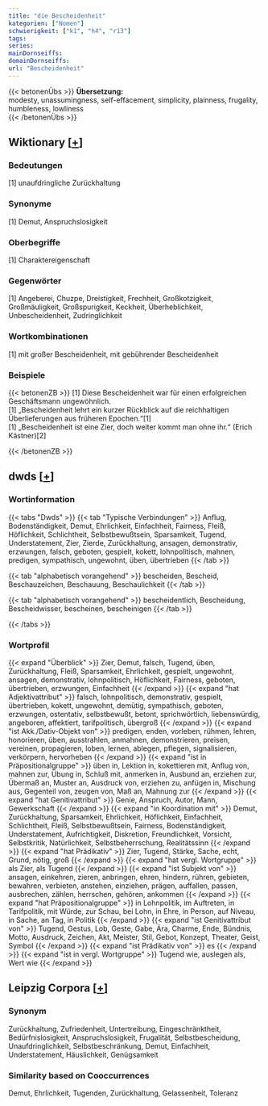 ```yaml
---
title: "die Bescheidenheit"
kategorien: ["Nomen"]
schwierigkeit: ["k1", "h4", "r13"]
tags:
series:
mainDornseiffs:
domainDornseiffs:
url: "Bescheidenheit"
---
```


{{< betonenÜbs >}}
**Übersetzung:**  
modesty, unassumingness, self-effacement, simplicity, plainness, frugality, humbleness, lowliness  
{{< /betonenÜbs >}}

## Wiktionary [[+](https://de.wiktionary.org/wiki/Bescheidenheit)]

### Bedeutungen
[1] unaufdringliche Zurückhaltung  

### Synonyme
[1] Demut, Anspruchslosigkeit  

### Oberbegriffe
[1] Charaktereigenschaft  

### Gegenwörter
[1] Angeberei, Chuzpe, Dreistigkeit, Frechheit, Großkotzigkeit, Großmäuligkeit, Großspurigkeit, Keckheit, Überheblichkeit, Unbescheidenheit, Zudringlichkeit  

### Wortkombinationen
[1] mit großer Bescheidenheit, mit gebührender Bescheidenheit  

### Beispiele
{{< betonenZB >}}
[1] Diese Bescheidenheit war für einen erfolgreichen Geschäftsmann ungewöhnlich.  
[1] „Bescheidenheit lehrt ein kurzer Rückblick auf die reichhaltigen Überlieferungen aus früheren Epochen.“[1]  
[1] „Bescheidenheit ist eine Zier, doch weiter kommt man ohne ihr.“ (Erich Kästner)[2]  

{{< /betonenZB >}}


## dwds [[+](https://www.dwds.de/wb/Bescheidenheit)]

### Wortinformation
{{< tabs "Dwds" >}}
{{< tab "Typische Verbindungen" >}}
Anflug, Bodenständigkeit, Demut, Ehrlichkeit, Einfachheit, Fairness, Fleiß, Höflichkeit, Schlichtheit, Selbstbewußtsein, Sparsamkeit, Tugend, Understatement, Zier, Zierde, Zurückhaltung, ansagen, demonstrativ, erzwungen, falsch, geboten, gespielt, kokett, lohnpolitisch, mahnen, predigen, sympathisch, ungewohnt, üben, übertrieben
{{< /tab >}}

{{< tab "alphabetisch vorangehend" >}}
bescheiden, Bescheid, Beschauzeichen, Beschauung, Beschaulichkeit
{{< /tab >}}

{{< tab "alphabetisch vorangehend" >}}
bescheidentlich, Bescheidung, Bescheidwisser, bescheinen, bescheinigen
{{< /tab >}}

{{< /tabs >}}

### Wortprofil
{{< expand "Überblick" >}} Zier, Demut, falsch, Tugend, üben, Zurückhaltung, Fleiß, Sparsamkeit, Ehrlichkeit, gespielt, ungewohnt, ansagen, demonstrativ, lohnpolitisch, Höflichkeit, Fairness, geboten, übertrieben, erzwungen, Einfachheit {{< /expand >}}
{{< expand "hat Adjektivattribut" >}} falsch, lohnpolitisch, demonstrativ, gespielt, übertrieben, kokett, ungewohnt, demütig, sympathisch, geboten, erzwungen, ostentativ, selbstbewußt, betont, sprichwörtlich, liebenswürdig, angeboren, affektiert, tarifpolitisch, übergroß {{< /expand >}}
{{< expand "ist Akk./Dativ-Objekt von" >}} predigen, enden, vorleben, rühmen, lehren, honorieren, üben, ausstrahlen, anmahnen, demonstrieren, preisen, vereinen, propagieren, loben, lernen, ablegen, pflegen, signalisieren, verkörpern, hervorheben {{< /expand >}}
{{< expand "ist in Präpositionalgruppe" >}} üben in, Lektion in, kokettieren mit, Anflug von, mahnen zur, Übung in, Schluß mit, anmerken in, Ausbund an, erziehen zur, Übermaß an, Muster an, Ausdruck von, erziehen zu, anfügen in, Mischung aus, Gegenteil von, zeugen von, Maß an, Mahnung zur {{< /expand >}}
{{< expand "hat Genitivattribut" >}} Genie, Anspruch, Autor, Mann, Gewerkschaft {{< /expand >}}
{{< expand "in Koordination mit" >}} Demut, Zurückhaltung, Sparsamkeit, Ehrlichkeit, Höflichkeit, Einfachheit, Schlichtheit, Fleiß, Selbstbewußtsein, Fairness, Bodenständigkeit, Understatement, Aufrichtigkeit, Diskretion, Freundlichkeit, Vorsicht, Selbstkritik, Natürlichkeit, Selbstbeherrschung, Realitätssinn {{< /expand >}}
{{< expand "hat Prädikativ" >}} Zier, Tugend, Stärke, Sache, echt, Grund, nötig, groß {{< /expand >}}
{{< expand "hat vergl. Wortgruppe" >}} als Zier, als Tugend {{< /expand >}}
{{< expand "ist Subjekt von" >}} ansagen, einkehren, zieren, anbringen, ehren, hindern, rühren, gebieten, bewahren, verbieten, anstehen, einziehen, prägen, auffallen, passen, ausbrechen, zählen, herrschen, gehören, ankommen {{< /expand >}}
{{< expand "hat Präpositionalgruppe" >}} in Lohnpolitik, im Auftreten, in Tarifpolitik, mit Würde, zur Schau, bei Lohn, in Ehre, in Person, auf Niveau, in Sache, an Tag, in Politik {{< /expand >}}
{{< expand "ist Genitivattribut von" >}} Tugend, Gestus, Lob, Geste, Gabe, Ära, Charme, Ende, Bündnis, Motto, Ausdruck, Zeichen, Akt, Meister, Stil, Gebot, Konzept, Theater, Geist, Symbol {{< /expand >}}
{{< expand "ist Prädikativ von" >}} es {{< /expand >}}
{{< expand "ist in vergl. Wortgruppe" >}} Tugend wie, auslegen als, Wert wie {{< /expand >}}

## Leipzig Corpora [[+](https://corpora.uni-leipzig.de/en/res?word=Bescheidenheit&corpusId=deu_newscrawl-public_2018)]


### Synonym
Zurückhaltung, Zufriedenheit, Untertreibung, Eingeschränktheit, Bedürfnislosigkeit, Anspruchslosigkeit, Frugalität, Selbstbescheidung, Unaufdringlichkeit, Selbstbeschränkung, Demut, Einfachheit, Understatement, Häuslichkeit, Genügsamkeit


### Similarity based on Cooccurrences
Demut, Ehrlichkeit, Tugenden, Zurückhaltung, Gelassenheit, Toleranz

